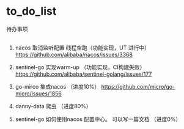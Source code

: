 # to_do_list
待办事项

##
1. nacos 取消监听配置 线程空跑（功能实现，UT 进行中）
https://github.com/alibaba/nacos/issues/3368

2. sentinel-go 实现warm-up （功能实现，CI构建失败）
https://github.com/alibaba/sentinel-golang/issues/177

3. go-mirco 集成nacos （进度10%）
https://github.com/micro/go-micro/issues/1856

4. danny-data 爬虫 （进度80%）

5. sentinel-go 如何使用nacos 配置中心。 可以写一篇文档 （进度0%）
